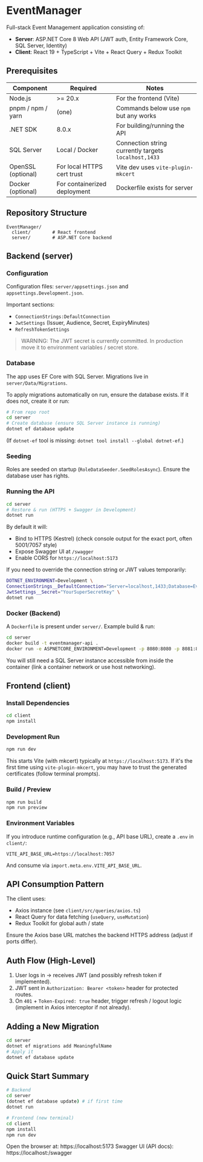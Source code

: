 # EventManager

Full-stack Event Management application consisting of:

- **Server**: ASP.NET Core 8 Web API (JWT auth, Entity Framework Core, SQL Server, Identity)
- **Client**: React 19 + TypeScript + Vite + React Query + Redux Toolkit

## Prerequisites

| Component          | Required                     | Notes                                                |
| ------------------ | ---------------------------- | ---------------------------------------------------- |
| Node.js            | >= 20.x                      | For the frontend (Vite)                              |
| pnpm / npm / yarn  | (one)                        | Commands below use `npm` but any works               |
| .NET SDK           | 8.0.x                        | For building/running the API                         |
| SQL Server         | Local / Docker               | Connection string currently targets `localhost,1433` |
| OpenSSL (optional) | For local HTTPS cert trust   | Vite dev uses `vite-plugin-mkcert`                   |
| Docker (optional)  | For containerized deployment | Dockerfile exists for server                         |

## Repository Structure

```
EventManager/
  client/        # React frontend
  server/        # ASP.NET Core backend
```

## Backend (server)

### Configuration

Configuration files: `server/appsettings.json` and `appsettings.Development.json`.

Important sections:

- `ConnectionStrings:DefaultConnection`
- `JwtSettings` (Issuer, Audience, Secret, ExpiryMinutes)
- `RefreshTokenSettings`

> WARNING: The JWT secret is currently committed. In production move it to environment variables / secret store.

### Database

The app uses EF Core with SQL Server. Migrations live in `server/Data/Migrations`.

To apply migrations automatically on run, ensure the database exists. If it does not, create it or run:

```bash
# From repo root
cd server
# Create database (ensure SQL Server instance is running)
dotnet ef database update
```

(If `dotnet-ef` tool is missing: `dotnet tool install --global dotnet-ef`.)

### Seeding

Roles are seeded on startup (`RoleDataSeeder.SeedRolesAsync`). Ensure the database user has rights.

### Running the API

```bash
cd server
# Restore & run (HTTPS + Swagger in Development)
dotnet run
```

By default it will:

- Bind to HTTPS (Kestrel) (check console output for the exact port, often 5001/7057 style)
- Expose Swagger UI at `/swagger`
- Enable CORS for `https://localhost:5173`

If you need to override the connection string or JWT values temporarily:

```bash
DOTNET_ENVIRONMENT=Development \
ConnectionStrings__DefaultConnection="Server=localhost,1433;Database=EventManagerDb;User Id=sa;Password=YourPassword;TrustServerCertificate=True;" \
JwtSettings__Secret="YourSuperSecretKey" \
dotnet run
```

### Docker (Backend)

A `Dockerfile` is present under `server/`.
Example build & run:

```bash
cd server
docker build -t eventmanager-api .
docker run -e ASPNETCORE_ENVIRONMENT=Development -p 8080:8080 -p 8081:8081 eventmanager-api
```

You will still need a SQL Server instance accessible from inside the container (link a container network or use host networking).

## Frontend (client)

### Install Dependencies

```bash
cd client
npm install
```

### Development Run

```bash
npm run dev
```

This starts Vite (with mkcert) typically at `https://localhost:5173`.
If it's the first time using `vite-plugin-mkcert`, you may have to trust the generated certificates (follow terminal prompts).

### Build / Preview

```bash
npm run build
npm run preview
```

### Environment Variables

If you introduce runtime configuration (e.g., API base URL), create a `.env` in `client/`:

```
VITE_API_BASE_URL=https://localhost:7057
```

And consume via `import.meta.env.VITE_API_BASE_URL`.

## API Consumption Pattern

The client uses:

- Axios instance (see `client/src/queries/axios.ts`)
- React Query for data fetching (`useQuery`, `useMutation`)
- Redux Toolkit for global auth / state

Ensure the Axios base URL matches the backend HTTPS address (adjust if ports differ).

## Auth Flow (High-Level)

1. User logs in → receives JWT (and possibly refresh token if implemented).
2. JWT sent in `Authorization: Bearer <token>` header for protected routes.
3. On `401` + `Token-Expired: true` header, trigger refresh / logout logic (implement in Axios interceptor if not already).

## Adding a New Migration

```bash
cd server
dotnet ef migrations add MeaningfulName
# Apply it
dotnet ef database update
```

## Quick Start Summary

```bash
# Backend
cd server
(dotnet ef database update) # if first time
dotnet run

# Frontend (new terminal)
cd client
npm install
npm run dev
```

Open the browser at: https://localhost:5173
Swagger UI (API docs): https://localhost:<api-https-port>/swagger
